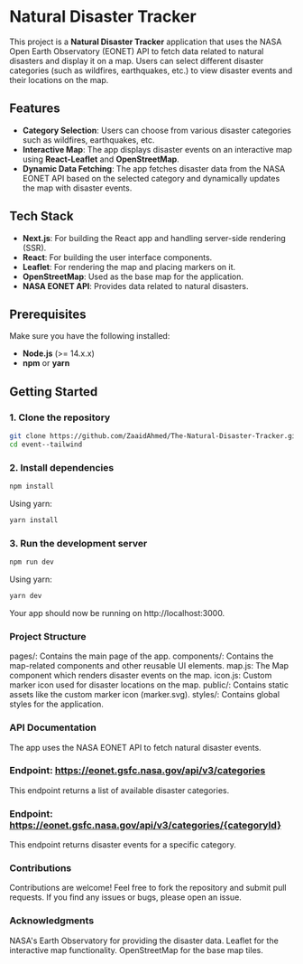 # Natural Disaster Tracker

This project is a **Natural Disaster Tracker** application that uses the NASA Open Earth Observatory (EONET) API to fetch data related to natural disasters and display it on a map. Users can select different disaster categories (such as wildfires, earthquakes, etc.) to view disaster events and their locations on the map.

## Features
- **Category Selection**: Users can choose from various disaster categories such as wildfires, earthquakes, etc.
- **Interactive Map**: The app displays disaster events on an interactive map using **React-Leaflet** and **OpenStreetMap**.
- **Dynamic Data Fetching**: The app fetches disaster data from the NASA EONET API based on the selected category and dynamically updates the map with disaster events.

## Tech Stack
- **Next.js**: For building the React app and handling server-side rendering (SSR).
- **React**: For building the user interface components.
- **Leaflet**: For rendering the map and placing markers on it.
- **OpenStreetMap**: Used as the base map for the application.
- **NASA EONET API**: Provides data related to natural disasters.

## Prerequisites
Make sure you have the following installed:
- **Node.js** (>= 14.x.x)
- **npm** or **yarn**

## Getting Started

### 1. Clone the repository

```bash
git clone https://github.com/ZaaidAhmed/The-Natural-Disaster-Tracker.git
cd event--tailwind
```
### 2. Install dependencies
```bash
npm install

```
Using yarn:
```bash
yarn install
```
### 3. Run the development server
```bash
npm run dev
```
Using yarn:
```bash
yarn dev
```
Your app should now be running on http://localhost:3000.

###  Project Structure
pages/: Contains the main page of the app.
components/: Contains the map-related components and other reusable UI elements.
map.js: The Map component which renders disaster events on the map.
icon.js: Custom marker icon used for disaster locations on the map.
public/: Contains static assets like the custom marker icon (marker.svg).
styles/: Contains global styles for the application.
### API Documentation

The app uses the NASA EONET API to fetch natural disaster events.

### Endpoint: https://eonet.gsfc.nasa.gov/api/v3/categories

This endpoint returns a list of available disaster categories.
### Endpoint: https://eonet.gsfc.nasa.gov/api/v3/categories/{categoryId}

This endpoint returns disaster events for a specific category.

### Contributions 
Contributions are welcome! Feel free to fork the repository and submit pull requests. If you find any issues or bugs, please open an issue.

### Acknowledgments
NASA's Earth Observatory for providing the disaster data.
Leaflet for the interactive map functionality.
OpenStreetMap for the base map tiles.


